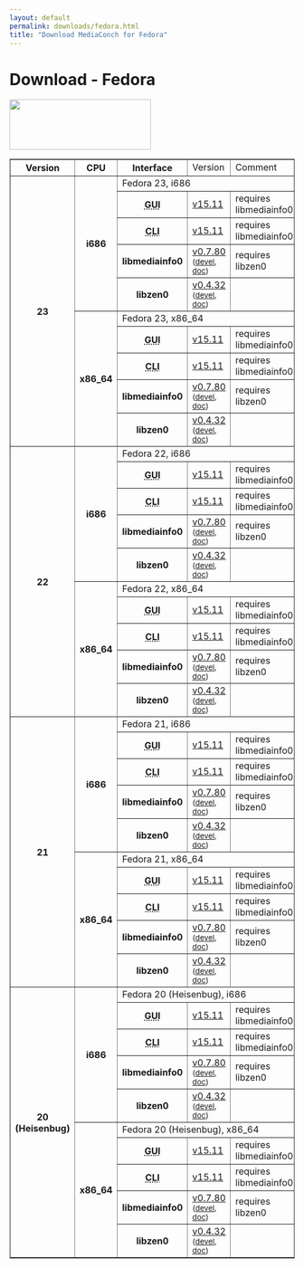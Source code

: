 ```yaml
---
layout: default
permalink: downloads/fedora.html
title: "Download MediaConch for Fedora"
---
```


# Download - Fedora

<img src="/MediaConch/images/Fedora.png" width="250" height="89"><br/>

<table border="1">
<tr class="table-header">
    <th>Version</th>
    <th>CPU</th>
    <th>Interface</th>
    <td>Version</td>
    <td>Comment</td>
</tr>

<tr>
    <th rowspan="10">23</th>
    <th rowspan="5">i686</th>
    <td class="table-OS" colspan="3" id="23.i686">Fedora 23, i686</td>
</tr>
<tr>
    <th><abbr title="Graphical User Interface">GUI</abbr></th>
    <td><a href="https://mediaarea.net/download/binary/mediaconch-gui/15.11/mediaconch-gui-15.11.i686.Fedora_23.rpm">v15.11</a></td>
    <td>requires libmediainfo0</td>
</tr>
<tr>
    <th><abbr title="Command Line Interface">CLI</abbr></th>
    <td><a href="https://mediaarea.net/download/binary/mediaconch/15.11/mediaconch-15.11.i686.Fedora_23.rpm">v15.11</a></td>
    <td>requires libmediainfo0</td>
</tr>
<tr>
    <th>libmediainfo0</th>
    <td><a href="https://mediaarea.net/download/binary/libmediainfo0/0.7.80/libmediainfo0-0.7.80.i686.Fedora_23.rpm">v0.7.80</a><small> (<a href="https://mediaarea.net/download/binary/libmediainfo0/0.7.80/libmediainfo-devel-0.7.80.i686.Fedora_23.rpm">devel</a>, <a href="https://mediaarea.net/download/binary/libmediainfo0/0.7.80/libmediainfo-doc-0.7.80.i686.Fedora_23.rpm">doc</a>)</small></td>
    <td>requires libzen0</td>
</tr>
<tr>
    <th>libzen0</th>
    <td><a href="https://mediaarea.net/download/binary/libzen0/0.4.32/libzen0-0.4.32.i686.Fedora_23.rpm">v0.4.32</a><small> (<a href="https://mediaarea.net/download/binary/libzen0/0.4.32/libzen-devel-0.4.32.i686.Fedora_23.rpm">devel</a>, <a href="https://mediaarea.net/download/binary/libzen0/0.4.32/libzen-doc-0.4.32.i686.Fedora_23.rpm">doc</a>)</small></td>
    <td>&nbsp;</td>
</tr>
<tr>
    <th rowspan="5">x86_64</th>
    <td class="table-OS" colspan="3" id="23.x86_64">Fedora 23, x86_64</td>
</tr>
<tr>
    <th><abbr title="Graphical User Interface">GUI</abbr></th>
    <td><a href="https://mediaarea.net/download/binary/mediaconch-gui/15.11/mediaconch-gui-15.11.x86_64.Fedora_23.rpm">v15.11</a></td>
    <td>requires libmediainfo0</td>
</tr>
<tr>
    <th><abbr title="Command Line Interface">CLI</abbr></th>
    <td><a href="https://mediaarea.net/download/binary/mediaconch/15.11/mediaconch-15.11.x86_64.Fedora_23.rpm">v15.11</a></td>
    <td>requires libmediainfo0</td>
</tr>
<tr>
    <th>libmediainfo0</th>
    <td><a href="https://mediaarea.net/download/binary/libmediainfo0/0.7.80/libmediainfo0-0.7.80.x86_64.Fedora_23.rpm">v0.7.80</a><small> (<a href="https://mediaarea.net/download/binary/libmediainfo0/0.7.80/libmediainfo-devel-0.7.80.x86_64.Fedora_23.rpm">devel</a>, <a href="https://mediaarea.net/download/binary/libmediainfo0/0.7.80/libmediainfo-doc-0.7.80.x86_64.Fedora_23.rpm">doc</a>)</small></td>
    <td>requires libzen0</td>
</tr>
<tr>
    <th>libzen0</th>
    <td><a href="https://mediaarea.net/download/binary/libzen0/0.4.32/libzen0-0.4.32.x86_64.Fedora_23.rpm">v0.4.32</a><small> (<a href="https://mediaarea.net/download/binary/libzen0/0.4.32/libzen-devel-0.4.32.x86_64.Fedora_23.rpm">devel</a>, <a href="https://mediaarea.net/download/binary/libzen0/0.4.32/libzen-doc-0.4.32.x86_64.Fedora_23.rpm">doc</a>)</small></td>
    <td>&nbsp;</td>
</tr>

<tr>
    <th rowspan="10">22</th>
    <th rowspan="5">i686</th>
    <td class="table-OS" colspan="3" id="22.i686">Fedora 22, i686</td>
</tr>
<tr>
    <th><abbr title="Graphical User Interface">GUI</abbr></th>
    <td><a href="https://mediaarea.net/download/binary/mediaconch-gui/15.11/mediaconch-gui-15.11.i686.Fedora_22.rpm">v15.11</a></td>
    <td>requires libmediainfo0</td>
</tr>
<tr>
    <th><abbr title="Command Line Interface">CLI</abbr></th>
    <td><a href="https://mediaarea.net/download/binary/mediaconch/15.11/mediaconch-15.11.i686.Fedora_22.rpm">v15.11</a></td>
    <td>requires libmediainfo0</td>
</tr>
<tr>
    <th>libmediainfo0</th>
    <td><a href="https://mediaarea.net/download/binary/libmediainfo0/0.7.80/libmediainfo0-0.7.80.i686.Fedora_22.rpm">v0.7.80</a><small> (<a href="https://mediaarea.net/download/binary/libmediainfo0/0.7.80/libmediainfo-devel-0.7.80.i686.Fedora_22.rpm">devel</a>, <a href="https://mediaarea.net/download/binary/libmediainfo0/0.7.80/libmediainfo-doc-0.7.80.i686.Fedora_22.rpm">doc</a>)</small></td>
    <td>requires libzen0</td>
</tr>
<tr>
    <th>libzen0</th>
    <td><a href="https://mediaarea.net/download/binary/libzen0/0.4.32/libzen0-0.4.32.i686.Fedora_22.rpm">v0.4.32</a><small> (<a href="https://mediaarea.net/download/binary/libzen0/0.4.32/libzen-devel-0.4.32.i686.Fedora_22.rpm">devel</a>, <a href="https://mediaarea.net/download/binary/libzen0/0.4.32/libzen-doc-0.4.32.i686.Fedora_22.rpm">doc</a>)</small></td>
    <td>&nbsp;</td>
</tr>
<tr>
    <th rowspan="5">x86_64</th>
    <td class="table-OS" colspan="3" id="22.x86_64">Fedora 22, x86_64</td>
</tr>
<tr>
    <th><abbr title="Graphical User Interface">GUI</abbr></th>
    <td><a href="https://mediaarea.net/download/binary/mediaconch-gui/15.11/mediaconch-gui-15.11.x86_64.Fedora_22.rpm">v15.11</a></td>
    <td>requires libmediainfo0</td>
</tr>
<tr>
    <th><abbr title="Command Line Interface">CLI</abbr></th>
    <td><a href="https://mediaarea.net/download/binary/mediaconch/15.11/mediaconch-15.11.x86_64.Fedora_22.rpm">v15.11</a></td>
    <td>requires libmediainfo0</td>
</tr>
<tr>
    <th>libmediainfo0</th>
    <td><a href="https://mediaarea.net/download/binary/libmediainfo0/0.7.80/libmediainfo0-0.7.80.x86_64.Fedora_22.rpm">v0.7.80</a><small> (<a href="https://mediaarea.net/download/binary/libmediainfo0/0.7.80/libmediainfo-devel-0.7.80.x86_64.Fedora_22.rpm">devel</a>, <a href="https://mediaarea.net/download/binary/libmediainfo0/0.7.80/libmediainfo-doc-0.7.80.x86_64.Fedora_22.rpm">doc</a>)</small></td>
    <td>requires libzen0</td>
</tr>
<tr>
    <th>libzen0</th>
    <td><a href="https://mediaarea.net/download/binary/libzen0/0.4.32/libzen0-0.4.32.x86_64.Fedora_22.rpm">v0.4.32</a><small> (<a href="https://mediaarea.net/download/binary/libzen0/0.4.32/libzen-devel-0.4.32.x86_64.Fedora_22.rpm">devel</a>, <a href="https://mediaarea.net/download/binary/libzen0/0.4.32/libzen-doc-0.4.32.x86_64.Fedora_22.rpm">doc</a>)</small></td>
    <td>&nbsp;</td>
</tr>

<tr>
    <th rowspan="10">21</th>
    <th rowspan="5">i686</th>
    <td class="table-OS" colspan="3" id="21.i686">Fedora 21, i686</td>
</tr>
<tr>
    <th><abbr title="Graphical User Interface">GUI</abbr></th>
    <td><a href="https://mediaarea.net/download/binary/mediaconch-gui/15.11/mediaconch-gui-15.11.i686.Fedora_21.rpm">v15.11</a></td>
    <td>requires libmediainfo0</td>
</tr>
<tr>
    <th><abbr title="Command Line Interface">CLI</abbr></th>
    <td><a href="https://mediaarea.net/download/binary/mediaconch/15.11/mediaconch-15.11.i686.Fedora_21.rpm">v15.11</a></td>
    <td>requires libmediainfo0</td>
</tr>
<tr>
    <th>libmediainfo0</th>
    <td><a href="https://mediaarea.net/download/binary/libmediainfo0/0.7.80/libmediainfo0-0.7.80.i686.Fedora_21.rpm">v0.7.80</a><small> (<a href="https://mediaarea.net/download/binary/libmediainfo0/0.7.80/libmediainfo-devel-0.7.80.i686.Fedora_21.rpm">devel</a>, <a href="https://mediaarea.net/download/binary/libmediainfo0/0.7.80/libmediainfo-doc-0.7.80.i686.Fedora_21.rpm">doc</a>)</small></td>
    <td>requires libzen0</td>
</tr>
<tr>
    <th>libzen0</th>
    <td><a href="https://mediaarea.net/download/binary/libzen0/0.4.32/libzen0-0.4.32.i686.Fedora_21.rpm">v0.4.32</a><small> (<a href="https://mediaarea.net/download/binary/libzen0/0.4.32/libzen-devel-0.4.32.i686.Fedora_21.rpm">devel</a>, <a href="https://mediaarea.net/download/binary/libzen0/0.4.32/libzen-doc-0.4.32.i686.Fedora_21.rpm">doc</a>)</small></td>
    <td>&nbsp;</td>
</tr>
<tr>
    <th rowspan="5">x86_64</th>
    <td class="table-OS" colspan="3" id="21.x86_64">Fedora 21, x86_64</td>
</tr>
<tr>
    <th><abbr title="Graphical User Interface">GUI</abbr></th>
    <td><a href="https://mediaarea.net/download/binary/mediaconch-gui/15.11/mediaconch-gui-15.11.x86_64.Fedora_21.rpm">v15.11</a></td>
    <td>requires libmediainfo0</td>
</tr>
<tr>
    <th><abbr title="Command Line Interface">CLI</abbr></th>
    <td><a href="https://mediaarea.net/download/binary/mediaconch/15.11/mediaconch-15.11.x86_64.Fedora_21.rpm">v15.11</a></td>
    <td>requires libmediainfo0</td>
</tr>
<tr>
    <th>libmediainfo0</th>
    <td><a href="https://mediaarea.net/download/binary/libmediainfo0/0.7.80/libmediainfo0-0.7.80.x86_64.Fedora_21.rpm">v0.7.80</a><small> (<a href="https://mediaarea.net/download/binary/libmediainfo0/0.7.80/libmediainfo-devel-0.7.80.x86_64.Fedora_21.rpm">devel</a>, <a href="https://mediaarea.net/download/binary/libmediainfo0/0.7.80/libmediainfo-doc-0.7.80.x86_64.Fedora_21.rpm">doc</a>)</small></td>
    <td>requires libzen0</td>
</tr>
<tr>
    <th>libzen0</th>
    <td><a href="https://mediaarea.net/download/binary/libzen0/0.4.32/libzen0-0.4.32.x86_64.Fedora_21.rpm">v0.4.32</a><small> (<a href="https://mediaarea.net/download/binary/libzen0/0.4.32/libzen-devel-0.4.32.x86_64.Fedora_21.rpm">devel</a>, <a href="https://mediaarea.net/download/binary/libzen0/0.4.32/libzen-doc-0.4.32.x86_64.Fedora_21.rpm">doc</a>)</small></td>
    <td>&nbsp;</td>
</tr>
<tr>
    <th rowspan="10">20<br/>(Heisenbug)</th>
    <th rowspan="5">i686</th>
    <td class="table-OS" colspan="3" id="11.i686">Fedora 20 (Heisenbug), i686</td>
</tr>
<tr>
    <th><abbr title="Graphical User Interface">GUI</abbr></th>
    <td><a href="https://mediaarea.net/download/binary/mediaconch-gui/15.11/mediaconch-gui-15.11.i686.Fedora_20.rpm">v15.11</a></td>
    <td>requires libmediainfo0</td>
</tr>
<tr>
    <th><abbr title="Command Line Interface">CLI</abbr></th>
    <td><a href="https://mediaarea.net/download/binary/mediaconch/15.11/mediaconch-15.11.i686.Fedora_20.rpm">v15.11</a></td>
    <td>requires libmediainfo0</td>
</tr>
<tr>
    <th>libmediainfo0</th>
    <td><a href="https://mediaarea.net/download/binary/libmediainfo0/0.7.80/libmediainfo0-0.7.80.i686.Fedora_20.rpm">v0.7.80</a><small> (<a href="https://mediaarea.net/download/binary/libmediainfo0/0.7.80/libmediainfo-devel-0.7.80.i686.Fedora_20.rpm">devel</a>, <a href="https://mediaarea.net/download/binary/libmediainfo0/0.7.80/libmediainfo-doc-0.7.80.i686.Fedora_20.rpm">doc</a>)</small></td>
    <td>requires libzen0</td>
</tr>
<tr>
    <th>libzen0</th>
    <td><a href="https://mediaarea.net/download/binary/libzen0/0.4.32/libzen0-0.4.32.i686.Fedora_20.rpm">v0.4.32</a><small> (<a href="https://mediaarea.net/download/binary/libzen0/0.4.32/libzen-devel-0.4.32.i686.Fedora_20.rpm">devel</a>, <a href="https://mediaarea.net/download/binary/libzen0/0.4.32/libzen-doc-0.4.32.i686.Fedora_20.rpm">doc</a>)</small></td>
    <td>&nbsp;</td>
</tr>
<tr>
    <th rowspan="5">x86_64</th>
    <td class="table-OS" colspan="3" id="11.x86_64">Fedora 20 (Heisenbug), x86_64</td>
</tr>
<tr>
    <th><abbr title="Graphical User Interface">GUI</abbr></th>
    <td><a href="https://mediaarea.net/download/binary/mediaconch-gui/15.11/mediaconch-gui-15.11.x86_64.Fedora_20.rpm">v15.11</a></td>
    <td>requires libmediainfo0</td>
</tr>
<tr>
    <th><abbr title="Command Line Interface">CLI</abbr></th>
    <td><a href="https://mediaarea.net/download/binary/mediaconch/15.11/mediaconch-15.11.x86_64.Fedora_20.rpm">v15.11</a></td>
    <td>requires libmediainfo0</td>
</tr>
<tr>
    <th>libmediainfo0</th>
    <td><a href="https://mediaarea.net/download/binary/libmediainfo0/0.7.80/libmediainfo0-0.7.80.x86_64.Fedora_20.rpm">v0.7.80</a><small> (<a href="https://mediaarea.net/download/binary/libmediainfo0/0.7.80/libmediainfo-devel-0.7.80.x86_64.Fedora_20.rpm">devel</a>, <a href="https://mediaarea.net/download/binary/libmediainfo0/0.7.80/libmediainfo-doc-0.7.80.x86_64.Fedora_20.rpm">doc</a>)</small></td>
    <td>requires libzen0</td>
</tr>
<tr>
    <th>libzen0</th>
    <td><a href="https://mediaarea.net/download/binary/libzen0/0.4.32/libzen0-0.4.32.x86_64.Fedora_20.rpm">v0.4.32</a><small> (<a href="https://mediaarea.net/download/binary/libzen0/0.4.32/libzen-devel-0.4.32.x86_64.Fedora_20.rpm">devel</a>, <a href="https://mediaarea.net/download/binary/libzen0/0.4.32/libzen-doc-0.4.32.x86_64.Fedora_20.rpm">doc</a>)</small></td>
    <td>&nbsp;</td>
</tr>
</table>
